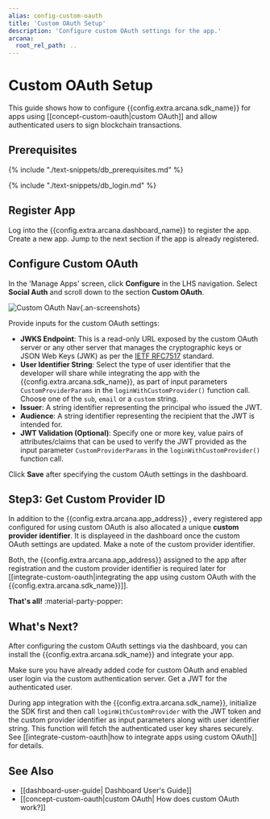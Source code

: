 ```yaml
---
alias: config-custom-oauth
title: 'Custom OAuth Setup'
description: 'Configure custom OAuth settings for the app.'
arcana:
  root_rel_path: ..
---
```


# Custom OAuth Setup

This guide shows how to configure {{config.extra.arcana.sdk_name}} for apps using [[concept-custom-oauth|custom OAuth]] and allow authenticated users to sign blockchain transactions.

## Prerequisites

{% include "./text-snippets/db_prerequisites.md" %}

{% include "./text-snippets/db_login.md" %}

## Register App

Log into the {{config.extra.arcana.dashboard_name}} to register the app. Create a new app. Jump to the next section if the app is already registered.

## Configure Custom OAuth 

In the 'Manage Apps' screen, click **Configure** in the LHS navigation. Select **Social Auth** and scroll down to the section **Custom OAuth**.

![Custom OAuth Nav]({{config.extra.arcana.img_dir}}/an_db_custom_oauth_setup.gif){.an-screenshots}

Provide inputs for the custom OAuth settings:

* **JWKS Endpoint**: This is a read-only URL exposed by the custom OAuth server or any other server that manages the cryptographic keys or JSON Web Keys (JWK) as per the [IETF RFC7517](https://datatracker.ietf.org/doc/html/rfc7517) standard.
* **User Identifier String**: Select the type of user identifier that the developer will share while integrating the app with the {{config.extra.arcana.sdk_name}}, as part of input parameters `CustomProviderParams` in the `loginWithCustomProvider()` function call. Choose one of the `sub`, `email` or a `custom` string.
* **Issuer**: A string identifier representing the principal who issued the JWT.
* **Audience**: A string identifier representing the recipient that the JWT is intended for.
* **JWT Validation (Optional)**: Specify one or more key, value pairs of attributes/claims that can be used to verify the JWT provided as the input parameter `CustomProviderParams` in the `loginWithCustomProvider()` function call. 

Click **Save** after specifying the custom OAuth settings in the dashboard. 

## Step3: Get Custom Provider ID

In addition to the {{config.extra.arcana.app_address}} , every registered app configured for using custom OAuth is also allocated a unique **custom provider identifier**. It is displayeed in the dashboard once the custom OAuth settings are updated. Make a note of the custom provider identifier.

Both, the {{config.extra.arcana.app_address}} assigned to the app after registration and the custom provider identifier is required later for [[integrate-custom-oauth|integrating the app using custom OAuth with the {{config.extra.arcana.sdk_name}}]].

**That's all!** :material-party-popper:

## What's Next?

After configuring the custom OAuth settings via the dashboard, you can install the {{config.extra.arcana.sdk_name}} and integrate your app.

 Make sure you have already added code for custom OAuth and enabled user login via the custom authentication server. Get a JWT for the authenticated user. 
 
 During app integration with the {{config.extra.arcana.sdk_name}}, initialize the SDK first and then call `loginWithCustomProvider` with the JWT token and the custom provider identifier as input parameters along with user identifier string. This function will fetch the authenticated user key shares securely. See [[integrate-custom-oauth|how to integrate apps using custom OAuth]] for details.

## See Also

* [[dashboard-user-guide| Dashboard User's Guide]]
* [[concept-custom-oauth|custom OAuth| How does custom OAuth work?]]